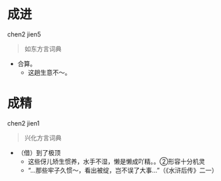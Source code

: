# 成进
chen2 jien5
> 如东方言词典
- 合算。
  - 这趟生意不～。

# 成精
chen2 jien1
> 兴化方言词典
- （借）到了极顶
  - 这些伢儿矫生惯养，水手不湿，懒是懒成吖精。。②形容十分机灵
  - “…那些牢子久惯～，看出被绽，岂不误了大事…”（《水浒后传》二一）
